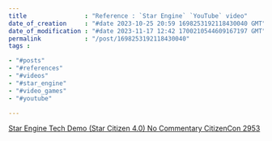 ```yaml
---
title                : "Reference : `Star Engine` `YouTube` video"
date_of_creation     : "#date 2023-10-25 20:59 1698253192118430040 GMT"
date_of_modification : "#date 2023-11-17 12:42 1700210544609167197 GMT"
permalink            : "/post/1698253192118430040"
tags :

- "#posts"
- "#references"
- "#videos"
- "#star_engine"
- "#video_games"
- "#youtube"

---
```


<a href="https://www.youtube-nocookie.com/embed/jfLxMvDp1Lo" target="_blank"> Star&nbsp;Engine Tech Demo (Star&nbsp;Citizen 4.0) No&nbsp;Commentary CitizenCon&nbsp;2953 </a>

